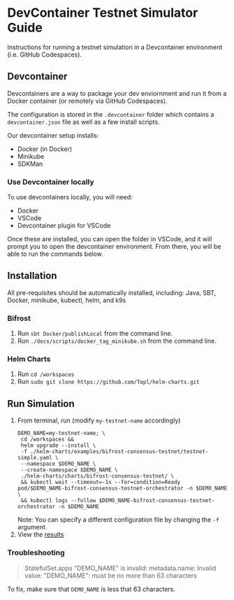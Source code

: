 # DevContainer Testnet Simulator Guide
Instructions for running a testnet simulation in a Devcontainer environment (i.e. GitHub Codespaces).

## Devcontainer
Devcontainers are a way to package your dev enviornment and run it from a Docker container (or remotely via GitHub Codespaces).

The configuration is stored in the `.devcontainer` folder which contains a `devcontainer.json` file as well as a few install scripts. 

Our devcontainer setup installs:
* Docker (in Docker)
* Minikube
* SDKMan

### Use Devcontainer locally
To use devcontainers locally, you will need:

* Docker
* VSCode
* Devcontainer plugin for VSCode

Once these are installed, you can open the folder in VSCode, and it will prompt you to open the devcontainer environment. From there, you will be able to run the commands below.

## Installation
All pre-requisites should be automatically installed, including: Java, SBT, Docker, minikube, kubectl, helm, and k9s

### Bifrost
1. Run `sbt Docker/publishLocal` from the command line.
1. Run `./docs/scripts/docker_tag_minikube.sh` from the command line.

### Helm Charts
1. Run `cd /workspaces`
1. Run `sudo git clone https://github.com/Topl/helm-charts.git`

## Run Simulation
1. From terminal, run (modify `my-testnet-name` accordingly)
   ```
   DEMO_NAME=my-testnet-name; \
    cd /workspaces &&
    helm upgrade --install \
    -f ./helm-charts/examples/bifrost-consensus-testnet/testnet-simple.yaml \
    --namespace $DEMO_NAME \
    --create-namespace $DEMO_NAME \
    ./helm-charts/charts/bifrost-consensus-testnet/ \
    && kubectl wait --timeout=-1s --for=condition=Ready pod/$DEMO_NAME-bifrost-consensus-testnet-orchestrator -n $DEMO_NAME \
    && kubectl logs --follow $DEMO_NAME-bifrost-consensus-testnet-orchestrator -n $DEMO_NAME
    ```
    Note: You can specify a different configuration file by changing the `-f` argument.
1. View the [results](https://console.cloud.google.com/storage/browser/bifrost-topl-labs-testnet-scenario-results/%2Fsimulation/results)

### Troubleshooting

> StatefulSet.apps "DEMO_NAME" is invalid: metadata.name: Invalid value: "DEMO_NAME": must be no more than 63 characters

To fix, make sure that `DEMO_NAME` is less that 63 characters.
